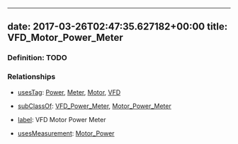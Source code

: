 
---
date: 2017-03-26T02:47:35.627182+00:00
title: VFD_Motor_Power_Meter
---
### Definition: TODO

### Relationships

* [usesTag](https://brickschema.org/schema/1.0/BrickFrame#usesTag): [Power](https://brickschema.org/schema/1.0/BrickTag#Power), [Meter](https://brickschema.org/schema/1.0/BrickTag#Meter), [Motor](https://brickschema.org/schema/1.0/BrickTag#Motor), [VFD](https://brickschema.org/schema/1.0/BrickTag#VFD)

* [subClassOf](http://www.w3.org/2000/01/rdf-schema#subClassOf): [VFD_Power_Meter](https://brickschema.org/schema/1.0/Brick#VFD_Power_Meter), [Motor_Power_Meter](https://brickschema.org/schema/1.0/Brick#Motor_Power_Meter)

* [label](http://www.w3.org/2000/01/rdf-schema#label): VFD Motor Power Meter

* [usesMeasurement](https://brickschema.org/schema/1.0/BrickFrame#usesMeasurement): [Motor_Power](https://brickschema.org/schema/1.0/Brick#Motor_Power)

